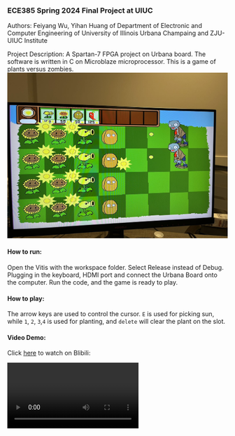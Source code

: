 ### ECE385 Spring 2024 Final Project at UIUC

Authors: Feiyang Wu, Yihan Huang of Department of Electronic and Computer Engineering of University of Illinois Urbana Champaing and ZJU-UIUC Institute

Project Description: A Spartan-7 FPGA project on Urbana board. The software is written in C on Microblaze microprocessor. This is a game of plants versus zombies.
![picture](/figures/pic1.jpg)

#### How to run:
Open the Vitis with the workspace folder. Select Release instead of Debug. Plugging in the keyboard, HDMI port and connect the Urbana Board onto the computer. Run the code, and the game
is ready to play.

#### How to play:
The arrow keys are used to control the cursor. `E` is used for picking sun, while `1`, `2`, `3`,`4` is used for planting, and `delete` will clear the plant on the slot.

#### Video Demo:
Click [here](https://www.bilibili.com/video/BV1UU411Z78A/) to watch on Blibili:

<video src="https://www.bilibili.com/video/BV1UU411Z78A/" controls="controls" style="max-width: 100%;">
</video>